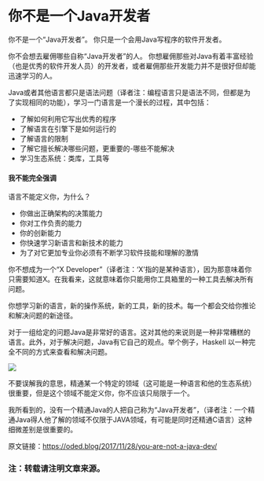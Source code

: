 # 你不是一个Java开发者
你不是一个“Java开发者”。
你只是一个会用Java写程序的软件开发者。

你不会想去雇佣哪些自称“Java开发者”的人。
你想雇佣那些对Java有着丰富经验（也是优秀的软件开发人员）的开发者，或者雇佣那些开发能力并不是很好但却能迅速学习的人。

Java或者其他语言都只是语法问题（译者注：编程语言只是语法不同，但都是为了实现相同的功能），学习一门语言是一个漫长的过程，其中包括：
- 了解如何利用它写出优秀的程序
- 了解语言在引擎下是如何运行的
- 了解语言的限制
- 了解它擅长解决哪些问题，更重要的-哪些不能解决
- 学习生态系统：类库，工具等 

#### 我不能完全强调

语言不能定义你，为什么？

- 你做出正确架构的决策能力
- 你对工作负责的能力
- 你的创新能力
- 你快速学习新语言和新技术的能力
- 为了对它更加专业你必须有不断学习软件技能和理解的激情

你不想成为一个“X Developer”（译者注：‘X’指的是某种语言），因为那意味着你只需要知道X。在我看来，这就意味着你只能用你工具箱里的一种工具去解决所有问题。

你想学习新的语言，新的操作系统，新的工具，新的技术。每一个都会交给你推论和解决问题的新途径。

对于一组给定的问题Java是非常好的语言。这对其他的来说则是一种非常糟糕的语言。此外，对于解决问题，Java有它自己的观点。举个例子，Haskell 以一种完全不同的方式来查看和解决问题。

![](https://oded.blog/images/2017/11/wrench_hammer_nailgun.png)

不要误解我的意思，精通某一个特定的领域（这可能是一种语言和他的生态系统）很重要，但是这个领域不能定义你，你不应该只局限于一个。

我所看到的，没有一个精通Java的人把自己称为“Java开发者”，（译者注：一个精通Java得人他了解的领域不仅限于JAVA领域，有可能是同时还精通C语言）这种细微差别是很重要的。

原文链接：https://oded.blog/2017/11/28/you-are-not-a-java-dev/
### 注：转载请注明文章来源。
